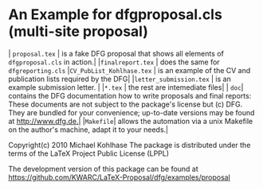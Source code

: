 # An Example for dfgproposal.cls (multi-site proposal)


| ```proposal.tex``` | is a fake DFG proposal that shows all elements of ```dfgproposal.cls``` in action.|
|```finalreport.tex``` | does the same for ```dfgreporting.cls```
|```CV_PubList_Kohlhase.tex``` | is an example of the CV and publication lists required by the DFG|
|```letter_submission.tex``` | is an example submission letter. | 
|```*.tex``` |  the rest are intemediate files|
| ```doc```| contains the DFG documentation how to write proposals and 
			  final reports: These documents are not subject to the 
			  package's license but (c) DFG.  They are bundled for your 
			  convenience; up-to-date versions may be found at http://www.dfg.de.|
|```Makefile```| allows the automation via a unix Makefile on the author's machine, adapt it to your needs.|

Copyright(c) 2010 Michael Kohlhase
The package is distributed under the terms of the LaTeX Project Public License (LPPL)

The development version of this package can be found at
https://github.com/KWARC/LaTeX-Proposal/dfg/examples/proposal

